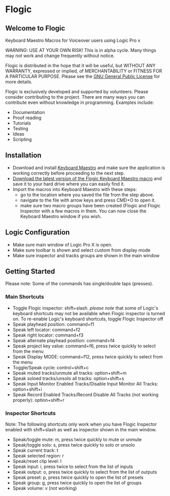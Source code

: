 # Flogic
## Welcome to Flogic
Keyboard Maestro Macros for Voiceover users using Logic Pro x

*WARNING*: USE AT YOUR OWN RISK! This is in alpha cycle. Many things may not work and change frequently without notice.

Flogic is distributed in the hope that it will be useful, but WITHOUT ANY WARRANTY, expressed or implied, of MERCHANTABILITY or FITNESS FOR A PARTICULAR PURPOSE. Please see the [GNU General Public License](http://www.gnu.org/licenses/) for more details.

Flogic is exclusively developed and supported by volunteers. Please consider contributing to the project. There are many ways you can contribute even without knowledge in programming. Examples include:
* Documentation
* Proof reading
* Tutorials
* Testing
* Ideas
* Scripting

## Installation
* Download and install [Keyboard Maestro](http://www.keyboardmaestro.com) and make sure the application is working correctly before proceeding to the next step.
* [Download the latest version of the Flogic Keyboard Maestro macro](https://github.com/chigkim/Flogic/blob/master/Flogic.kmmacros) and save it to your hard drive where you can easily find it.
* Import the macros into Keyboard Maestro with these steps:
  * go to the location where you saved the file from the step above.
  * navigate to the file with arrow keys and press CMD+O to open it.
  * make sure two macro groups have been created (Flogic and Flogic Inspector with a few macros in them. You can now close the Keyboard Maestro window if you wish.

## Logic Configuration
* Make sure main window of Logic Pro X is open.
* Make sure toolbar is shown and select custom from display mode
* Make sure inspector and tracks groups are shown in the main window

## Getting Started
Please note: Some of the commands has single/double taps (presses).

### Main Shortcuts
* Toggle Flogic inspector: shift+slash. *please note* that some of Logic's keyboard shortcuts may not be available when Flogic inspector is turned on. To re-enable Logic's keyboard shortcuts, toggle Flogic Inspector off
* Speak playhead position: command+f1
* Speak left locator: command+f2
* Speak right locator: command+f3
* Speak alternate playhead position: command+f4
* Speak project key value: command+f6, press twice quickly to select from the menu
* Speak Display MODE: command+f12, press twice quickly to select from the menu
* Toggle/Speak cycle: control+shift+c
* Speak muted tracks/unmute all tracks: option+shift+m
* Speak soloed tracks/unsolo all tracks: option+shift+s
* Speak Input Monitor Enabled Tracks/Disable Input Monitor All Tracks: option+shift+i
* Speak Record Enabled Tracks/Record Disable All Tracks (not working properly): option+shift+r

### Inspector Shortcuts
Note: The following shortcuts only work when you have Flogic Inspector enabled with shift+slash as well as inspector shown in the main window.

* Speak/toggle mute: m, press twice quickly to mute or unmute
* Speak/toggle solo: s, press twice quickly to solo or unsolo
* Speak current track: t
* Speak selected region: r
* Speak/reset clip level: l
* Speak input: i, press twice to select from the list of inputs
* Speak output: o, press twice quickly to select from the list of  outputs
* Speak preset: p, press twice quickly to open the list of presets
* Speak group: g, press twice quickly to open the list of groups
* Speak volume: v (not working)
